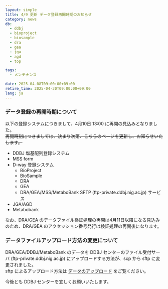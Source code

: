 ```yaml
---
layout: simple
title: 4/9 更新 データ登録再開時期のお知らせ
category: news
db:
  - ddbj
  - bioproject
  - biosample
  - dra
  - gea
  - jga
  - agd
  - top

tags:
  - メンテナンス

date: 2025-04-08T09:00:00+09:00
retire_time: 2025-04-30T09:00:00+09:00
lang: ja
---
```


### データ登録の再開時期について
以下の登録システムにつきまして、<span class="red">4月10日 13:00</span> に再開の見込みとなりました。    
~~再開時刻につきましては、決まり次第、こちらのページを更新し、お知らせいたします。~~    

- DDBJ 塩基配列登録システム
- MSS form
- D-way 登録システム
    - BioProject
    - BioSample
    - DRA
    - GEA
    - DRA/GEA/MSS/MetaboBank SFTP (ftp-private.ddbj.nig.ac.jp) サービス
- JGA/AGD
- Metabobank
    
なお、DRA/GEA のデータファイル検証処理の再開は4月11日以降になる見込みのため、DRA/GEA のアクセッション番号発行は検証処理の再開後になります。 
    
### データファイルアップロード方法の変更について
DRA/GEA/DDBJ/MetaboBank のデータを DDBJ センターのファイル受付サーバ (ftp-private.ddbj.nig.ac.jp) にアップロードする方法が、scp から sftp に変更されました。    
sftp によるアップロード方法は [データのアップロード](../../upload.html) をご覧ください。
    
今後とも DDBJ センターを宜しくお願いいたします。